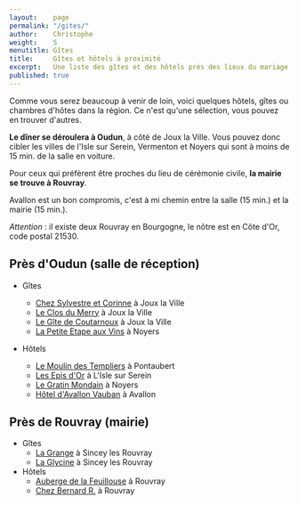 ```yaml
---
layout:    page
permalink: "/gites/"
author:    Christophe
weight:    5
menutitle: Gîtes
title:     Gîtes et hôtels à proximité
excerpt:   Une liste des gîtes et des hôtels près des lieux du mariage
published: true
---
```


Comme vous serez beaucoup à venir de loin, voici quelques hôtels, gîtes ou chambres d'hôtes dans la région. Ce n'est qu'une sélection, vous pouvez en trouver d'autres.

**Le dîner se déroulera à Oudun**, à côté de Joux la Ville. Vous pouvez donc cibler les villes de l'Isle sur Serein, Vermenton et Noyers qui sont à moins de 15 min. de la salle en voiture.

Pour ceux qui préfèrent être proches du lieu de cérémonie civile, **la mairie se trouve à Rouvray**.

Avallon est un bon compromis, c'est à mi chemin entre la salle (15 min.) et la mairie (15 min.).

*Attention* : il existe deux Rouvray en Bourgogne, le nôtre est en Côte d'Or, code postal 21530.

## Près d'Oudun (salle de réception)

- Gîtes
    - [Chez Sylvestre et Corinne](https://www.gites-de-france.com/location-vacances-Joux-la-ville-Chambre-d-hotes-89G2188.html) à Joux la Ville
    - [Le Clos du Merry](http://www.leclosdumerry.fr/) à Joux la Ville
    - [Le Gîte de Coutarnoux](http://gitedecoutarnoux.com/gite-joux-la-ville/) à Joux la Ville
    - [La Petite Etape aux Vins](http://www.location-noyers-sur-serein.fr/fran%C3%A7ais/accueil/) à Noyers

- Hôtels
    - [Le Moulin des Templiers](http://hotel-moulin-des-templiers.com/) à Pontaubert
    - [Les Epis d'Or](http://les-epis-dor.com/index.html) à L'Isle sur Serein
    - [Le Gratin Mondain](https://www.gites-de-france.com/location-vacances-Noyers-Chambre-d-hotes-Le-Gratin-Mondain-89G2221.html) à Noyers
    - [Hôtel d'Avallon Vauban](http://www.citotel-avallon.fr/) à Avallon

## Près de Rouvray (mairie)

- Gîtes
    - [La Grange](https://www.gites-de-france.com/location-vacances-Sincey-les-rouvray-Gite-La-Grange-21G308.html) à Sincey les Rouvray
    - [La Glycine](http://www.gites-de-france-bourgogne.com/location-Gite-Sincey-les-rouvray-Cote-D-or-21G627.html) à Sincey les Rouvray
- Hôtels
    - [Auberge de la Feuillouse](https://www.tripadvisor.fr/Hotel_Review-g1807497-d1760368-Reviews-Auberge_de_la_Feuillouse-Rouvray_Cote_d_Or_Burgundy.html) à Rouvray
    - [Chez Bernard R.](https://www.tripadvisor.fr/VacationRentalReview-g1807497-d6508663-MAISON_DE_CARACTERE_EN_MORVAN-Rouvray_Cote_d_Or_Burgundy.html) à Rouvray
